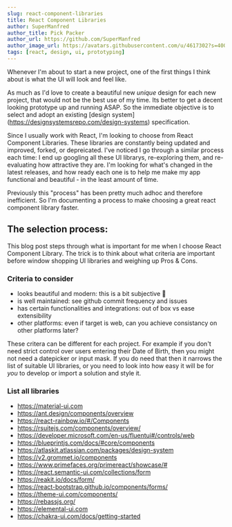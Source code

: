 ```yaml
---
slug: react-component-libraries
title: React Component Libraries
author: SuperManfred
author_title: Pick Packer
author_url: https://github.com/SuperManfred
author_image_url: https://avatars.githubusercontent.com/u/4617302?s=400&u=feb0ba66d6f6e7169077d2a3fd9f9e3dc7ca8a2f&v=4
tags: [react, design, ui, prototyping]
---
```


Whenever I'm about to start a new project, one of the first things I think about is what the UI will look and feel like.

As much as I'd love to create a beautiful new _unique_ design for each new project, that would not be the best use of my time. Its better to get a decent looking prototype up and running ASAP. So the immediate objective is to select and adopt an existing [design system] (https://designsystemsrepo.com/design-systems) specification.

Since I usually work with React, I'm looking to choose from React Component Libraries. These libraries are constantly being updated and improved, forked, or depreicated. I've noticed I go through a similar process each time: I end up googling all these UI librarys, re-exploring them, and re-evaluating how attractive they are. I'm looking for what's changed in the latest releases, and how ready each one is to help me make my app functional and beautiful - in the least amount of time.

Previously this "process" has been pretty much adhoc and therefore inefficient. So I'm documenting a process to make choosing a great react component library faster.

## The selection process:

This blog post steps through what is important for me when I choose React Component Library. The trick is to think about what criteria are important before window shopping UI libraries and weighing up Pros & Cons.

<!--truncate-->

### Criteria to consider

- looks beautiful and modern: this is a bit subjective 👀
- is well maintained: see github commit frequency and issues
- has certain functionalities and integrations: out of box vs ease extensibility
- other platforms: even if target is web, can you achieve consistancy on other platforms later?

These critera can be different for each project. For example if you don't need strict control over users entering their Date of Birth, then you might not need a datepicker or input mask. If you do need that then it narrows the list of suitable UI libraries, or you need to look into how easy it will be for _you_ to develop or import a solution and style it.

### List all libraries

- https://material-ui.com
- https://ant.design/components/overview
- https://react-rainbow.io/#/Components
- https://rsuitejs.com/components/overview/
- https://developer.microsoft.com/en-us/fluentui#/controls/web
- https://blueprintjs.com/docs/#core/components
- https://atlaskit.atlassian.com/packages/design-system
- https://v2.grommet.io/components
- https://www.primefaces.org/primereact/showcase/#
- https://react.semantic-ui.com/collections/form
- https://reakit.io/docs/form/
- https://react-bootstrap.github.io/components/forms/
- https://theme-ui.com/components/
- https://rebassjs.org/
- https://elemental-ui.com
- https://chakra-ui.com/docs/getting-started

